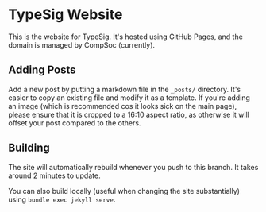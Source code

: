 # TypeSig Website
This is the website for TypeSig.
It's hosted using GitHub Pages, and the domain is managed by CompSoc (currently).

## Adding Posts
Add a new post by putting a markdown file in the `_posts/` directory.
It's easier to copy an existing file and modify it as a template.
If you're adding an image (which is recommended cos it looks sick on the main page), please ensure that it is cropped to a 16:10 aspect ratio, as otherwise it will offset your post compared to the others.

## Building
The site will automatically rebuild whenever you push to this branch. It takes around 2 minutes to update.

You can also build locally (useful when changing the site substantially) using `bundle exec jekyll serve`.
